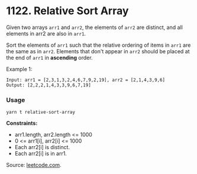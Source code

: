 # 1122. Relative Sort Array

Given two arrays `arr1` and `arr2`, the elements of `arr2` are distinct, and all elements in arr2 are also in `arr1`.

Sort the elements of `arr1` such that the relative ordering of items in `arr1` are the same as in `arr2`.  Elements that don't appear in `arr2` should be placed at the end of `arr1` in **ascending** order.

Example 1:

```
Input: arr1 = [2,3,1,3,2,4,6,7,9,2,19], arr2 = [2,1,4,3,9,6]
Output: [2,2,2,1,4,3,3,9,6,7,19]
```

### Usage

```
yarn t relative-sort-array
```


**Constraints:**

- arr1.length, arr2.length <= 1000
- 0 <= arr1[i], arr2[i] <= 1000
- Each arr2[i] is distinct.
- Each arr2[i] is in arr1.

Source: [leetcode.com](https://leetcode.com/problems/relative-sort-array/).
